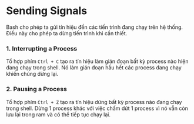 # Sending Signals

Bash cho phép ta gửi tín hiệu đến các tiến trình đang chạy trên hệ thống. Điều này cho phép ta dừng tiến trình khi cần thiết. 

### 1. Interrupting a Process

Tổ hợp phím `Ctrl + C` tạo ra tín hiệu làm gián đoạn bất kỳ process nào hiện đang chạy trong shell. Nó làm gián đoạn hầu hết các process đang chạy khiến chúng dừng lại. 

### 2. Pausing a Process

Tổ hợp phím `Ctrl + Z` tạo ra tín hiệu dừng bất kỳ process nào đang chạy trong shell. Dừng 1 process khác với việc chấm dứt 1 process vì nó vẫn còn lưu lại trong ram và có thể tiếp tục chạy lại. 


